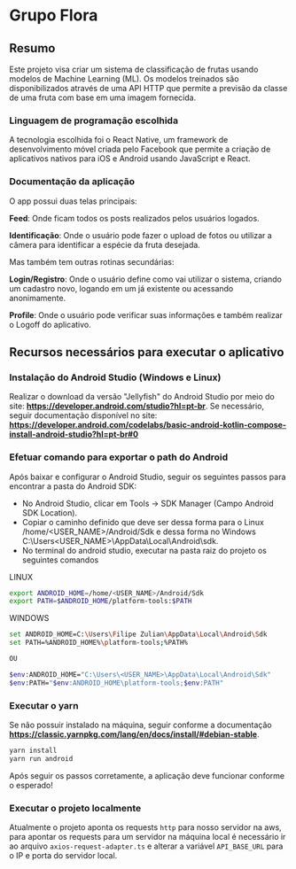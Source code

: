 # Grupo Flora
## Resumo
Este projeto visa criar um sistema de classificação de frutas usando modelos de Machine Learning (ML). Os modelos treinados são disponibilizados através de uma API HTTP que permite a previsão da classe de uma fruta com base em uma imagem fornecida.

### Linguagem de programação escolhida 
A tecnologia escolhida foi o React Native, um framework de desenvolvimento móvel criada pelo Facebook que permite a criação de aplicativos nativos para iOS e Android usando JavaScript e React.

### Documentação da aplicação
O app possui duas telas principais:

**Feed**: Onde ficam todos os posts realizados pelos usuários logados.

**Identificação**: Onde o usuário pode fazer o upload de fotos ou utilizar a câmera para identificar a espécie da fruta desejada.

Mas também tem outras rotinas secundárias:

**Login/Registro**: Onde o usuário define como vai utilizar o sistema, criando um cadastro novo, logando em um já existente ou acessando anonimamente.

**Profile**: Onde o usuário pode verificar suas informações e também realizar o Logoff do aplicativo.

## Recursos necessários para executar o aplicativo
### Instalação do Android Studio (Windows e Linux)
Realizar o download da versão "Jellyfish" do Android Studio por meio do site: **https://developer.android.com/studio?hl=pt-br**. Se necessário, seguir documentação disponível no site: **https://developer.android.com/codelabs/basic-android-kotlin-compose-install-android-studio?hl=pt-br#0**

### Efetuar comando para exportar o path do Android
Após baixar e configurar o Android Studio, seguir os seguintes passos para encontrar a pasta do Android SDK:
- No Android Studio, clicar em Tools -> SDK Manager (Campo Android SDK Location).
- Copiar o caminho definido que deve ser dessa forma para o Linux /home/<USER_NAME>/Android/Sdk e dessa forma no Windows C:\Users\<USER_NAME>\AppData\Local\Android\sdk.
- No terminal do android studio, executar na pasta raiz do projeto os seguintes comandos

LINUX
```bash
export ANDROID_HOME=/home/<USER_NAME>/Android/Sdk
export PATH=$ANDROID_HOME/platform-tools:$PATH
```

WINDOWS
```bash
set ANDROID_HOME=C:\Users\Filipe Zulian\AppData\Local\Android\Sdk
set PATH=%ANDROID_HOME%\platform-tools;%PATH%

OU

$env:ANDROID_HOME="C:\Users\<USER_NAME>\AppData\Local\Android\Sdk"
$env:PATH="$env:ANDROID_HOME\platform-tools;$env:PATH"
```
### Executar o yarn
Se não possuir instalado na máquina, seguir conforme a documentação **https://classic.yarnpkg.com/lang/en/docs/install/#debian-stable**.

```bash
yarn install
yarn run android
```

Após seguir os passos corretamente, a aplicação deve funcionar conforme o esperado!

### Executar o projeto localmente

Atualmente o projeto aponta os requests `http` para nosso servidor na aws, para apontar os requests para um servidor na máquina local é necessário ir ao arquivo `axios-request-adapter.ts` e alterar a variável `API_BASE_URL` para o IP e porta do servidor local.
